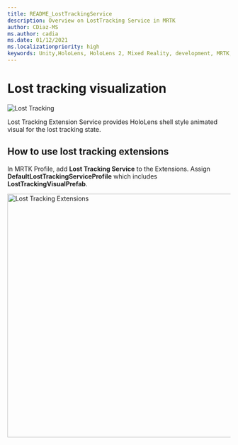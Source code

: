```yaml
---
title: README_LostTrackingService
description: Overview on LostTracking Service in MRTK
author: CDiaz-MS
ms.author: cadia
ms.date: 01/12/2021
ms.localizationpriority: high
keywords: Unity,HoloLens, HoloLens 2, Mixed Reality, development, MRTK,
---
```


# Lost tracking visualization

![Lost Tracking](../images/lost-tracking/LostTrackingVisualization.jpg)

Lost Tracking Extension Service provides HoloLens shell style animated visual for the lost tracking state.

## How to use lost tracking extensions

In MRTK Profile, add **Lost Tracking Service** to the Extensions. Assign **DefaultLostTrackingServiceProfile** which includes **LostTrackingVisualPrefab**.

<img src="../images/lost-tracking/LostTracking_Extensions.png" width="550" alt="Lost Tracking Extensions">
